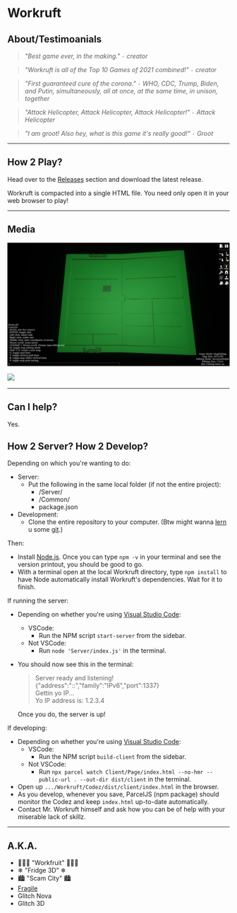 # Workruft

## About/Testimoanials

> *"Best game ever, in the making." `-` creator*

> *"Workruft is all of the Top 10 Games of 2021 combined!" `-` creator*

> *"First guaranteed cure of the corona." `-` WHO, CDC, Trump, Biden, and Putin, simultaneously, all at once, at the
> same time, in unison, together*

> *"Attack Helicopter, Attack Helicopter, Attack Helicopter!" `-` Attack Helicopter*

> *"I am groot! Also hey, what is this game it's really good!" `-` Groot*

---

## How 2 Play?

Head over to the [Releases](https://github.com/Workruft/Workruft/releases) section and download the latest release.

Workruft is compacted into a single HTML file. You need only open it in your web browser to play!

---

## Media

![](Workruft%20-%20Fridge%203D%20Map%20-%2007-03-20.png?raw=true)

![](Workruft%20-%202020-07-03.gif?raw=true)

---

## Can I help?

Yes.

## How 2 Server? How 2 Develop?

Depending on which you're wanting to do:
  - Server:
    - Put the following in the same local folder (if not the entire project):
        - /Server/
        - /Common/
        - package.json
  - Development:
    - Clone the entire repository to your computer. (Btw might wanna [lern](https://rogerdudler.github.io/git-guide) u
      some [git](https://git-scm.com).)

Then:
  - Install [Node.js](https://nodejs.org/en/download/). Once you can type `npm -v` in your terminal and see the version
     printout, you should be good to go.
  - With a terminal open at the local Workruft directory, type `npm install` to have Node automatically install
     Workruft's dependencies. Wait for it to finish.

If running the server:

  - Depending on whether you're using [Visual Studio Code](https://code.visualstudio.com):
      - VSCode:
        - Run the NPM script `start-server` from the sidebar.
      - Not VSCode:
        - Run `node 'Server/index.js'` in the terminal.
  - You should now see this in the terminal:
      > Server ready and listening! {"address":"::","family":"IPv6","port":1337}<br/>
      > Gettin yo IP...<br/>
      > Yo IP address is: 1.2.3.4

      Once you do, the server is up!

If developing:

  - Depending on whether you're using [Visual Studio Code](https://code.visualstudio.com):
      - VSCode:
        - Run the NPM script `build-client` from the sidebar.
      - Not VSCode:
        - Run `npx parcel watch Client/Page/index.html --no-hmr --public-url . --out-dir dist/client` in the terminal.
  - Open up `.../Workruft/Codez/dist/client/index.html` in the browser.
  - As you develop, whenever you save, ParcelJS (npm package) should monitor the Codez and keep `index.html` up-to-date
     automatically.
  - Contact Mr. Workruft himself and ask how you can be of help with your miserable lack of skillz.

---

## A.K.A.

- 🍎🍌🍓 "Workfruit" 🍍🍉🍇
- ❄ "Fridge 3D" ❄
- 🏙 "Scam City" 🏙
- [Fragile](http://fragilegame.blogspot.com)
- Glitch Nova
- Glitch 3D